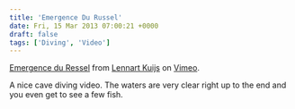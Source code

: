 ```yaml
---
title: 'Emergence Du Russel'
date: Fri, 15 Mar 2013 07:00:21 +0000
draft: false
tags: ['Diving', 'Video']
---
```


[Emergence du Ressel](http://vimeo.com/60861731) from [Lennart Kuijs](http://vimeo.com/user3782007) on [Vimeo](http://vimeo.com).

A nice cave diving video. The waters are very clear right up to the end and you even get to see a few fish.